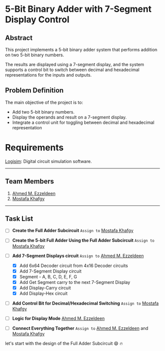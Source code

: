 # 5-Bit Binary Adder with 7-Segment Display Control

## Abstract
This project implements a 5-bit binary adder system that performs
addition on two 5-bit binary numbers.

The results are displayed using a 7-segment display, and the
system supports a control bit to switch between decimal and hexadecimal representations for the inputs
and outputs.


## Problem Definition
The main objective of the project is to:
- Add two 5-bit binary numbers.
- Display the operands and result on a 7-segment display.
- Integrate a control unit for toggling between decimal and hexadecimal representation


# Requirements
[Logisim](http://www.cburch.com/logisim/download.html): Digital circuit simulation software.


---

## Team Members
1. [Ahmed M. Ezzeldeen](https://github.com/ahmed3zzeldeen/)
2. [Mostafa Khafgy](https://github.com/mostafaKhafgy)

---

## Task List

- [ ] **Create the Full Adder Subcircuit** `Assign to` [Mostafa Khafgy](https://github.com/mostafaKhafgy)
- [ ] **Create the 5-bit Full Adder Using the Full Adder Subcircuit**  `Assign to` [Mostafa Khafgy](https://github.com/mostafaKhafgy)
- [ ] **Add 7-Segment Displays circuit** `Assign to` [Ahmed M. Ezzeldeen](https://github.com/ahmed3zzeldeen/) 
  - [X] Add 6x64 Decoder circuit from 4x16 Decoder circuits 
  - [X] Add 7-Segment Display circuit
  - [X] Segment - A, B, C, D, E, F, G 
  - [X] Add Get Segment carry to the next 7-Segment Display
  - [X] Add Display-Carry circuit
  - [X] Add Display-Hex circuit
- [ ] **Add Control Bit for Decimal/Hexadecimal Switching** `Assign to` [Mostafa Khafgy](https://github.com/mostafaKhafgy)
- [ ] **Logic for Display Mode** [Ahmed M. Ezzeldeen](https://github.com/ahmed3zzeldeen/)
- [ ] **Connect Everything Together** `Assign to` [Ahmed M. Ezzeldeen](https://github.com/ahmed3zzeldeen/) and [Mostafa Khafgy](https://github.com/mostafaKhafgy)


let's start with the design of the Full Adder Subcircuit :smile: :fire: 
